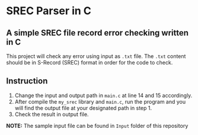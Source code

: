 
# SREC Parser in C

A simple SREC file record error checking written in C
---
This project will check any error using input as `.txt` file. The `.txt` content should be in S-Record (SREC) format in order for the code to check.

## **Instruction**
1. Change the input and output path in `main.c` at line 14 and 15 accordingly.
2. After compile the `my_srec` library and `main.c`, run the program and you will find the output file at your designated path in step 1.
3. Check the result in output file.


__NOTE:__ The sample input file can be found in `Input` folder of this repository